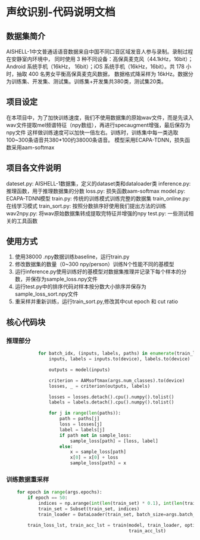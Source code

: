 # 声纹识别-代码说明文档

## 数据集简介
AISHELL-1中文普通话语音数据来自中国不同口音区域发音人参与录制。录制过程在安静室内环境中，
同时使用 3 种不同设备：高保真麦克风（44.1kHz，16bit）；Android 系统手机（16kHz，
16bit）；iOS 系统手机（16kHz，16bit）。共 178 小时，抽取 400 名男女平衡高保真麦克风数据，
数据格式降采样为 16kHz。数据分为训练集、开发集、测试集。训练集+开发集共380类，测试集20类。

## 项目设定
在本项目中，为了加快训练速度，我们不使用数据集的原始wav文件，而是先读入wav文件提取mel频谱特征（npy数组），再进行specaugment增强，最后保存为npy文件
这样做训练速度可以加快一倍左右。训练时，训练集中每一类选取100~300条语音共380*100约38000条语音。
模型采用ECAPA-TDNN，损失函数采用aam-softmax

## 项目各文件说明
dateset.py: AISHELL-1数据集，定义的dataset类和dataloader类
inference.py: 推理函数，用于推理数据集的分数
loss.py: 损失函数aam-softmax
model.py: ECAPA-TDNN模型
train.py: 传统的训练模式训练完整的数据集
train_online.py: 在线学习模式
train_sort.py: 按照分数排序好使用我们提出方法的训练
wav2npy.py: 将wav原始数据集转成提取完特征并增强的npy
test.py: 一些测试相关的工具函数

## 使用方式
1. 使用38000 .npy数据训练baseline，运行train.py
2. 修改数据集的数量（0~300 npy/person）训练N个性能不同的基模型
3. 运行inference.py使用训练好的基模型对数据集推理并记录下每个样本的分数，并保存为sample_loss.npy文件
4. 运行test.py中的排序代码对样本按分数大小排序并保存为sample_loss_sort.npy文件
5. 重采样并重新训练，运行train_sort.py,修改其中cut epoch 和 cut ratio

## 核心代码块
### 推理部分
``` python
            for batch_idx, (inputs, labels, paths) in enumerate(train_loader):
                inputs, labels = inputs.to(device), labels.to(device)

                outputs = model(inputs)

                criterion = AAMsoftmax(args.num_classes).to(device)
                losses, _ = criterion(outputs, labels)

                losses = losses.detach().cpu().numpy().tolist()
                labels = labels.detach().cpu().numpy().tolist()

                for j in range(len(paths)):
                    path = paths[j]
                    loss = losses[j]
                    label = labels[j]
                    if path not in sample_loss:
                        sample_loss[path] = [loss, label]
                    else:
                        x = sample_loss[path]
                        x[0] = x[0] + loss
                        sample_loss[path] = x
```

### 训练数据重采样
``` python
    for epoch in range(args.epochs):
        if epoch == 50:
            indices = np.arange(int(len(train_set) * 0.1), int(len(train_set) * 0.9))
            train_set = Subset(train_set, indices)
            train_loader = DataLoader(train_set, batch_size=args.batch_size, shuffle=True, num_workers=2)

        train_loss_lst, train_acc_lst = train(model, train_loader, optimizer, criterion, epoch, device, train_loss_lst,
                                              train_acc_lst)
```
